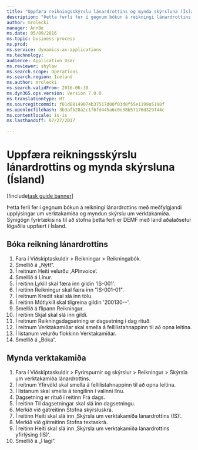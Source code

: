```yaml
--- 
title: "Uppfæra reikningsskýrslu lánardrottins og mynda skýrsluna (Ísland)"
description: "Þetta ferli fer í gegnum bókun á reikningi lánardrottins með meðfylgjandi upplýsingar um verktakamiða og myndun skýrslu um verktakamiða."
author: mrolecki
manager: AnnBe
ms.date: 05/09/2016
ms.topic: business-process
ms.prod: 
ms.service: dynamics-ax-applications
ms.technology: 
audience: Application User
ms.reviewer: shylaw
ms.search.scope: Operations
ms.search.region: Iceland
ms.author: mrolecki
ms.search.validFrom: 2016-06-30
ms.dyn365.ops.version: Version 7.0.0
ms.translationtype: HT
ms.sourcegitcommit: f01d88149074b37517d00f03d8f55e1199a5198f
ms.openlocfilehash: 3b3afb28a2c1f6fd445a6c0e38b57176d329f44c
ms.contentlocale: is-is
ms.lasthandoff: 07/27/2017

---
```

# <a name="update-vendor-invoice-declarations-and-generate-the-report-iceland"></a>Uppfæra reikningsskýrslu lánardrottins og mynda skýrsluna (Ísland)

[!include[task guide banner](../../includes/task-guide-banner.md)]

Þetta ferli fer í gegnum bókun á reikningi lánardrottins með meðfylgjandi upplýsingar um verktakamiða og myndun skýrslu um verktakamiða. Sýnigögn fyrirtækisins til að stofna þetta ferli er DEMF með land aðalaðsetur lögaðila uppfært í Ísland.


## <a name="post-a-vendor-invoice"></a>Bóka reikning lánardrottins
1. Fara í Viðskiptaskuldir > Reikningar > Reikningabók.
2. Smellið á „Nýtt“.
3. Í reitnum Heiti velurðu ‚APInvoice‘.
4. Smellið á Línur.
5. Í reitinn Lykill skal færa inn gildin 'IS-001'.
6. Í reitinn Reikningur skal færa inn "IS-001-01".
7. Í reitnum Kredit skal slá inn tölu.
8. Í reitinn Mótlykill skal tilgreina gildin '200130--'.
9. Smellið á flipann Reikningur.
10. Í reitinn Skjal skal slá inn gildi.
11. Í reitnum Reikningsdagsetning er dagsetning í dag rituð.
12. Í reitnum Verktakamiðar skal smella á fellilistahnappinn til að opna leitina.
13. Í listanum velurðu flokkinn Verktakamiðar.
14. Smellið á „Bóka“.

## <a name="generate-an-invoice-declaration"></a>Mynda verktakamiða
1. Fara í Viðskiptaskuldir > Fyrirspurnir og skýrslur > Reikningur > Skýrsla um verktakamiða lánardrottins.
2. Í reitnum Yfirvöld skal smella á fellilistahnappinn til að opna leitina.
3. Í listanum skal smella á tengilinn í valinni línu.
4. Dagsetning er rituð í reitinn Frá dags.
5. Í reitinn Til dagsetningar skal slá inn dagsetningu.
6. Merkið við gátreitinn Stofna skýrsluskrá.
7. Í reitinn Heiti skal slá inn ‚Skýrsla um verktakamiða lánardrottins (IS)‘.
8. Merkið við gátreitinn Stofna textaskrá.
9. Í reitinn Heiti skal slá inn ‚Skýrsla um verktakamiða lánardrottins yfirlýsing (IS)‘.
10. Smellið á „Í lagi“.


